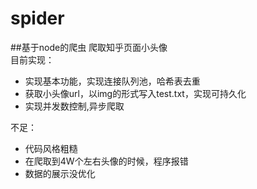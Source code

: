 # spider
##基于node的爬虫
爬取知乎页面小头像       
目前实现：
 * 实现基本功能，实现连接队列池，哈希表去重
 * 获取小头像url，以img的形式写入test.txt，实现可持久化
 * 实现并发数控制,异步爬取
         
不足：
 * 代码风格粗糙
 * 在爬取到4W个左右头像的时候，程序报错
 * 数据的展示没优化

